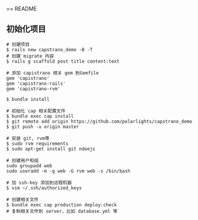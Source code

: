 == README

## 初始化项目

    # 创建项目
    $ rails new capstrano_demo -B -T
    # 创建 migrate 内容
    $ rails g scaffold post title content:text

    # 添加 capistrano 相关 gem 到Gemfile
    gem 'capistrano'
    gem 'capistrano-rails'
    gem 'capistrano-rvm'

    $ bundle install

    # 初始化 cap 相关配置文件
    $ bundle exec cap install
    $ git remote add origin https://github.com/polarlights/capstrano_demo
    $ git push -u origin master

    # 安装 git, rvm等
    $ sudo rvm requirements
    $ sudo apt-get install git ndoejs

    # 创建用户和组
    sudo groupadd web
    sudo useradd -m -g web -G rvm web -s /bin/bash

    # 加 ssh-key 添加到远程机器
    $ vim ~/.ssh/authorized_keys

    # 创建相关文件
    $ bundle exec cap production deploy:check
    # 复制相关文件到 server，比如 database.yml 等


